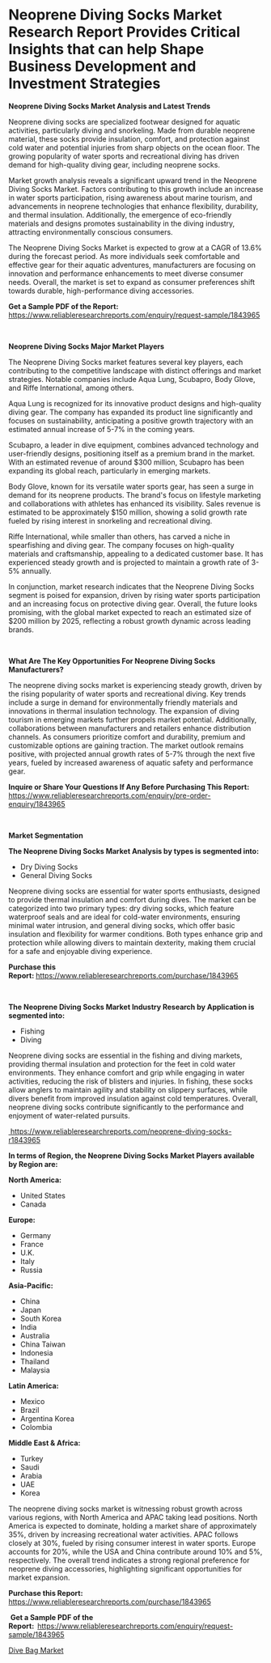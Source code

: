 <p><h1>Neoprene Diving Socks Market Research Report Provides Critical Insights that can help Shape Business Development and Investment Strategies</h1></p><p><strong>Neoprene Diving Socks Market Analysis and Latest Trends</strong></p>
<p><p>Neoprene diving socks are specialized footwear designed for aquatic activities, particularly diving and snorkeling. Made from durable neoprene material, these socks provide insulation, comfort, and protection against cold water and potential injuries from sharp objects on the ocean floor. The growing popularity of water sports and recreational diving has driven demand for high-quality diving gear, including neoprene socks. </p><p>Market growth analysis reveals a significant upward trend in the Neoprene Diving Socks Market. Factors contributing to this growth include an increase in water sports participation, rising awareness about marine tourism, and advancements in neoprene technologies that enhance flexibility, durability, and thermal insulation. Additionally, the emergence of eco-friendly materials and designs promotes sustainability in the diving industry, attracting environmentally conscious consumers.</p><p>The Neoprene Diving Socks Market is expected to grow at a CAGR of 13.6% during the forecast period. As more individuals seek comfortable and effective gear for their aquatic adventures, manufacturers are focusing on innovation and performance enhancements to meet diverse consumer needs. Overall, the market is set to expand as consumer preferences shift towards durable, high-performance diving accessories.</p></p>
<p><strong>Get a Sample PDF of the Report:&nbsp;</strong> <a href="https://www.reliableresearchreports.com/enquiry/request-sample/1843965?utm_campaign=2665&utm_medium=2&utm_source=Github&utm_content=ia&utm_term=04042025&utm_id=neoprene-diving-socks">https://www.reliableresearchreports.com/enquiry/request-sample/1843965</a></p>
<p>&nbsp;</p>
<p><strong>Neoprene Diving Socks Major Market Players</strong></p>
<p><p>The Neoprene Diving Socks market features several key players, each contributing to the competitive landscape with distinct offerings and market strategies. Notable companies include Aqua Lung, Scubapro, Body Glove, and Riffe International, among others.</p><p>Aqua Lung is recognized for its innovative product designs and high-quality diving gear. The company has expanded its product line significantly and focuses on sustainability, anticipating a positive growth trajectory with an estimated annual increase of 5-7% in the coming years.</p><p>Scubapro, a leader in dive equipment, combines advanced technology and user-friendly designs, positioning itself as a premium brand in the market. With an estimated revenue of around $300 million, Scubapro has been expanding its global reach, particularly in emerging markets.</p><p>Body Glove, known for its versatile water sports gear, has seen a surge in demand for its neoprene products. The brand's focus on lifestyle marketing and collaborations with athletes has enhanced its visibility. Sales revenue is estimated to be approximately $150 million, showing a solid growth rate fueled by rising interest in snorkeling and recreational diving.</p><p>Riffe International, while smaller than others, has carved a niche in spearfishing and diving gear. The company focuses on high-quality materials and craftsmanship, appealing to a dedicated customer base. It has experienced steady growth and is projected to maintain a growth rate of 3-5% annually.</p><p>In conjunction, market research indicates that the Neoprene Diving Socks segment is poised for expansion, driven by rising water sports participation and an increasing focus on protective diving gear. Overall, the future looks promising, with the global market expected to reach an estimated size of $200 million by 2025, reflecting a robust growth dynamic across leading brands.</p></p>
<p>&nbsp;</p>
<p><strong>What Are The Key Opportunities For Neoprene Diving Socks Manufacturers?</strong></p>
<p><p>The neoprene diving socks market is experiencing steady growth, driven by the rising popularity of water sports and recreational diving. Key trends include a surge in demand for environmentally friendly materials and innovations in thermal insulation technology. The expansion of diving tourism in emerging markets further propels market potential. Additionally, collaborations between manufacturers and retailers enhance distribution channels. As consumers prioritize comfort and durability, premium and customizable options are gaining traction. The market outlook remains positive, with projected annual growth rates of 5-7% through the next five years, fueled by increased awareness of aquatic safety and performance gear.</p></p>
<p><strong>Inquire or Share Your Questions If Any Before Purchasing This Report:</strong> <a href="https://www.reliableresearchreports.com/enquiry/pre-order-enquiry/1843965?utm_campaign=2665&utm_medium=2&utm_source=Github&utm_content=ia&utm_term=04042025&utm_id=neoprene-diving-socks">https://www.reliableresearchreports.com/enquiry/pre-order-enquiry/1843965</a></p>
<p>&nbsp;</p>
<p><strong>Market Segmentation</strong></p>
<p><strong>The Neoprene Diving Socks Market Analysis by types is segmented into:</strong></p>
<p><ul><li>Dry Diving Socks</li><li>General Diving Socks</li></ul></p>
<p><p>Neoprene diving socks are essential for water sports enthusiasts, designed to provide thermal insulation and comfort during dives. The market can be categorized into two primary types: dry diving socks, which feature waterproof seals and are ideal for cold-water environments, ensuring minimal water intrusion, and general diving socks, which offer basic insulation and flexibility for warmer conditions. Both types enhance grip and protection while allowing divers to maintain dexterity, making them crucial for a safe and enjoyable diving experience.</p></p>
<p><strong>Purchase this Report:&nbsp;</strong><a href="https://www.reliableresearchreports.com/purchase/1843965?utm_campaign=2665&utm_medium=2&utm_source=Github&utm_content=ia&utm_term=04042025&utm_id=neoprene-diving-socks">https://www.reliableresearchreports.com/purchase/1843965</a></p>
<p>&nbsp;</p>
<p><strong>The Neoprene Diving Socks Market Industry Research by Application is segmented into:</strong></p>
<p><ul><li>Fishing</li><li>Diving</li></ul></p>
<p><p>Neoprene diving socks are essential in the fishing and diving markets, providing thermal insulation and protection for the feet in cold water environments. They enhance comfort and grip while engaging in water activities, reducing the risk of blisters and injuries. In fishing, these socks allow anglers to maintain agility and stability on slippery surfaces, while divers benefit from improved insulation against cold temperatures. Overall, neoprene diving socks contribute significantly to the performance and enjoyment of water-related pursuits.</p></p>
<p><a href="https://www.reliableresearchreports.com/neoprene-diving-socks-r1843965?utm_campaign=2665&utm_medium=2&utm_source=Github&utm_content=ia&utm_term=04042025&utm_id=neoprene-diving-socks">&nbsp;https://www.reliableresearchreports.com/neoprene-diving-socks-r1843965</a></p>
<p><strong>In terms of Region, the Neoprene Diving Socks Market Players available by Region are:</strong></p>
<p>
    <p> <strong> North America: </strong>
        <ul>
            <li>United States</li>
            <li>Canada</li>
        </ul>
        </p> 
    <p> <strong> Europe: </strong>
        <ul>
            <li>Germany</li>
            <li>France</li>
            <li>U.K.</li>
            <li>Italy</li>
            <li>Russia</li>
        </ul>
        </p> 
    <p> <strong> Asia-Pacific: </strong>
        <ul>
            <li>China</li>
            <li>Japan</li>
            <li>South Korea</li>
            <li>India</li>
            <li>Australia</li>
            <li>China Taiwan</li>
            <li>Indonesia</li>
            <li>Thailand</li>
            <li>Malaysia</li>
        </ul>
        </p> 
    <p> <strong> Latin America: </strong>
        <ul>
            <li>Mexico</li>
            <li>Brazil</li>
            <li>Argentina Korea</li>
            <li>Colombia</li>
        </ul>
        </p> 
    <p> <strong> Middle East & Africa: </strong>
        <ul>
            <li>Turkey</li>
            <li>Saudi</li>
            <li>Arabia</li>
            <li>UAE</li>
            <li>Korea</li>
        </ul>
    </p>
    </p>
<p><p>The neoprene diving socks market is witnessing robust growth across various regions, with North America and APAC taking lead positions. North America is expected to dominate, holding a market share of approximately 35%, driven by increasing recreational water activities. APAC follows closely at 30%, fueled by rising consumer interest in water sports. Europe accounts for 20%, while the USA and China contribute around 10% and 5%, respectively. The overall trend indicates a strong regional preference for neoprene diving accessories, highlighting significant opportunities for market expansion.</p></p>
<p><strong>Purchase this Report: </strong><a href="https://www.reliableresearchreports.com/purchase/1843965?utm_campaign=2665&utm_medium=2&utm_source=Github&utm_content=ia&utm_term=04042025&utm_id=neoprene-diving-socks">https://www.reliableresearchreports.com/purchase/1843965</a></p>
<p>&nbsp;<strong>Get a Sample PDF of the Report:&nbsp;&nbsp;</strong><a href="https://www.reliableresearchreports.com/enquiry/request-sample/1843965?utm_campaign=2665&utm_medium=2&utm_source=Github&utm_content=ia&utm_term=04042025&utm_id=neoprene-diving-socks">https://www.reliableresearchreports.com/enquiry/request-sample/1843965</a></p>
<p><strong></strong></p>
<p><p><a href="https://github.com/dolorespeddico90/Market-Research-Report-List-1/blob/main/dive-bag-market.md?utm_campaign=2665&utm_medium=2&utm_source=Github&utm_content=ia&utm_term=04042025&utm_id=neoprene-diving-socks">Dive Bag Market</a></p></p>